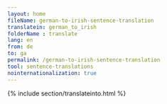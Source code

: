 ```yaml
---
layout: home
fileName: german-to-irish-sentence-translation
translatein: german_to_irish
folderName : translate
lang: en
from: de
to: ga
permalink: /german-to-irish-sentence-translation
tool: sentence-translations
nointernationalization: true
---
```

{% include section/translateinto.html %}
